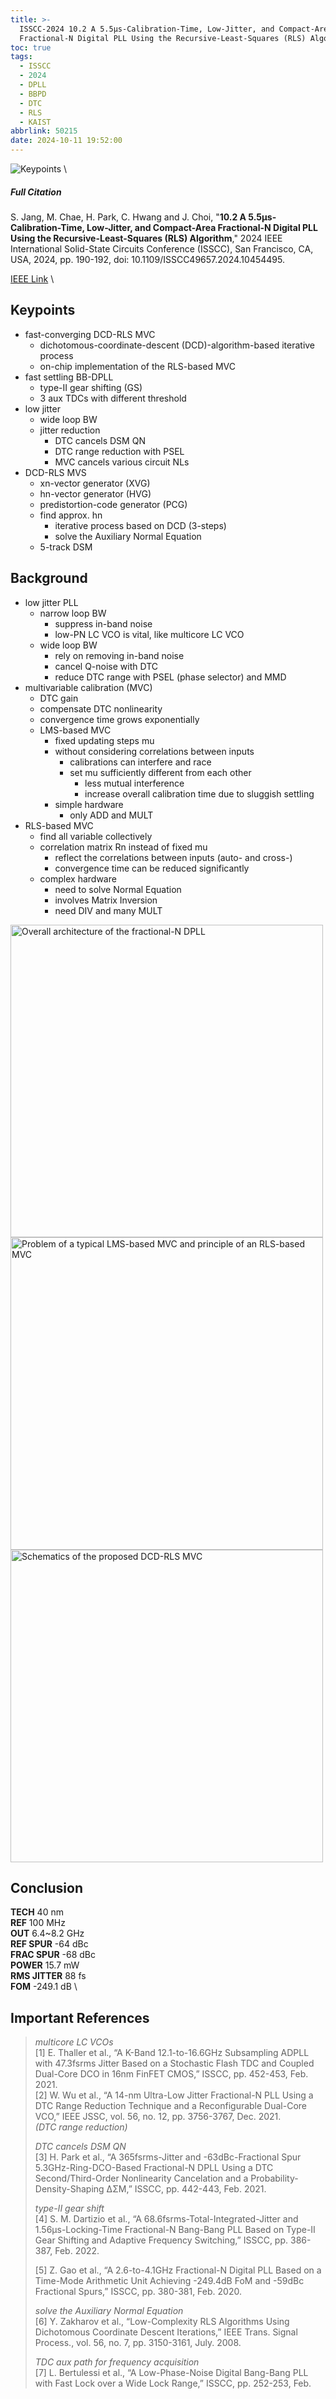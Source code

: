 ```yaml
---
title: >-
  ISSCC-2024 10.2 A 5.5μs-Calibration-Time, Low-Jitter, and Compact-Area
  Fractional-N Digital PLL Using the Recursive-Least-Squares (RLS) Algorithm 
toc: true
tags:
  - ISSCC
  - 2024
  - DPLL
  - BBPD
  - DTC
  - RLS
  - KAIST
abbrlink: 50215
date: 2024-10-11 19:52:00
---
```


![Keypoints](https://s21.ax1x.com/2024/10/11/pAY1fRx.png) \

##### Full Citation

S. Jang, M. Chae, H. Park, C. Hwang and J. Choi, "**10.2 A 5.5μs-Calibration-Time, Low-Jitter, and Compact-Area Fractional-N Digital PLL Using the Recursive-Least-Squares (RLS) Algorithm**," 2024 IEEE International Solid-State Circuits Conference (ISSCC), San Francisco, CA, USA, 2024, pp. 190-192, doi: 10.1109/ISSCC49657.2024.10454495.

[IEEE Link](https://ieeexplore.ieee.org/document/10454495) \

## Keypoints

- fast-converging DCD-RLS MVC
  - dichotomous-coordinate-descent (DCD)-algorithm-based iterative  process
  - on-chip implementation of the RLS-based MVC
- fast settling BB-DPLL
  - type-II gear shifting (GS)
  - 3 aux TDCs with different threshold
- low jitter
  - wide loop BW
  - jitter reduction
    - DTC cancels DSM QN
    - DTC range reduction with PSEL
    - MVC cancels various circuit NLs
- DCD-RLS MVS
  - xn-vector generator (XVG)
  - hn-vector generator (HVG)
  - predistortion-code generator (PCG)
  - find approx. hn
    - iterative process based on DCD (3-steps)
    - solve the Auxiliary Normal Equation
  - 5-track DSM

## Background

- low jitter PLL
  - narrow loop BW
    - suppress in-band noise
    - low-PN LC VCO is vital, like multicore LC VCO
  - wide loop BW
    - rely on removing in-band noise
    - cancel Q-noise with DTC
    - reduce DTC range with PSEL (phase selector) and MMD
- multivariable calibration (MVC)
  - DTC gain
  - compensate DTC nonlinearity
  - convergence time grows exponentially
  - LMS-based MVC
    - fixed updating steps mu
    - without considering correlations between inputs
      - calibrations can interfere and race
      - set mu sufficiently different from each other
        - less mutual interference
        - increase overall calibration time due to sluggish settling
    - simple hardware
      - only  ADD and MULT
- RLS-based MVC
  - find all variable collectively
  - correlation matrix Rn instead of fixed mu
    - reflect the correlations between inputs (auto- and cross-)
    - convergence time can be reduced significantly
  - complex hardware
    - need to solve Normal Equation
    - involves Matrix Inversion
    - need DIV and many MULT


<img src="https://s21.ax1x.com/2024/10/11/pAY1WJ1.png" width = "500" alt="Overall architecture of the fractional-N DPLL" align=center />

<img src="https://s21.ax1x.com/2024/10/11/pAY1IsO.png" width = "500" alt="Problem of a typical LMS-based MVC and principle of an RLS-based MVC" align=center />

<img src="https://s21.ax1x.com/2024/10/11/pAY15QK.png" width = "500" alt="Schematics of the proposed DCD-RLS MVC " align=center />

## Conclusion

**TECH**  40 nm \
**REF**  100 MHz \
**OUT**  6.4~8.2 GHz \
**REF SPUR**  -64 dBc \
**FRAC SPUR**  -68 dBc \
**POWER**  15.7 mW  \
**RMS JITTER**  88 fs \
**FOM**  -249.1 dB \

## Important References

> *multicore LC VCOs* \
> [1] E. Thaller et al., “A K-Band 12.1-to-16.6GHz Subsampling ADPLL with 47.3fsrms Jitter Based on a Stochastic Flash TDC and Coupled Dual-Core DCO in 16nm FinFET CMOS,” ISSCC, pp. 452-453, Feb. 2021. \
> [2] W. Wu et al., “A 14-nm Ultra-Low Jitter Fractional-N PLL Using a DTC Range Reduction Technique and a Reconfigurable Dual-Core VCO,” IEEE JSSC, vol. 56, no. 12, pp. 3756-3767, Dec. 2021. \
> *(DTC range reduction)*
> 
> *DTC cancels DSM QN* \
> [3] H. Park et al., “A 365fsrms-Jitter and -63dBc-Fractional Spur 5.3GHz-Ring-DCO-Based Fractional-N DPLL Using a DTC Second/Third-Order Nonlinearity Cancelation and a Probability-Density-Shaping ΔΣM,” ISSCC, pp. 442-443, Feb. 2021.
> 
> *type-II gear shift* \
> [4] S. M. Dartizio et al., “A 68.6fsrms-Total-Integrated-Jitter and 1.56μs-Locking-Time Fractional-N Bang-Bang PLL Based on Type-II Gear Shifting and Adaptive Frequency Switching,” ISSCC, pp. 386-387, Feb. 2022.
> 
> [5] Z. Gao et al., “A 2.6-to-4.1GHz Fractional-N Digital PLL Based on a Time-Mode Arithmetic Unit Achieving -249.4dB FoM and -59dBc Fractional Spurs,” ISSCC, pp. 380-381, Feb. 2020.
> 
> *solve the Auxiliary Normal Equation* \
> [6] Y. Zakharov et al., “Low-Complexity RLS Algorithms Using Dichotomous Coordinate Descent Iterations,” IEEE Trans. Signal Process., vol. 56, no. 7, pp. 3150-3161, July. 2008.
> 
> *TDC aux path for frequency acquisition* \
> [7] L. Bertulessi et al., “A Low-Phase-Noise Digital Bang-Bang PLL with Fast Lock over a Wide Lock Range,” ISSCC, pp. 252-253, Feb.